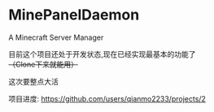 # MinePanelDaemon
A Minecraft Server Manager

目前这个项目还处于开发状态,现在已经实现最基本的功能了~~（Clone下来就能用）~~

这次要整点大活

项目进度: https://github.com/users/qianmo2233/projects/2
